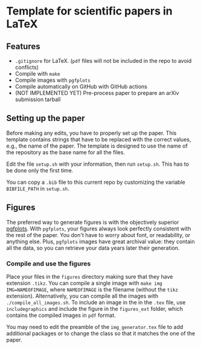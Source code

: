 # Template for scientific papers in LaTeX

## Features

- `.gitignore` for LaTeX. (`pdf` files will not be included in the repo to avoid
  conflicts)
- Compile with `make`
- Compile images with `pgfplots`
- Compile automatically on GitHub with GitHub actions
- (NOT IMPLEMENTED YET) Pre-process paper to prepare an arXiv submission tarball

## Setting up the paper

Before making any edits, you have to properly set up the paper. This template
contains strings that have to be replaced with the correct values, e.g., the
name of the paper. The template is designed to use the name of the repository as
the base name for all the files.

Edit the file `setup.sh` with your information, then run `setup.sh`. This has to
be done only the first time.

You can copy a `.bib` file to this current repo by customizing the variable
`BIBFILE_PATH` in `setup.sh`.

## Figures

The preferred way to generate figures is with the objectively superior
[pgfplots](http://pgfplots.sourceforge.net/). With `pgfplots`, your figures
always look perfectly consistent with the rest of the paper. You don't have to
worry about font, or readability, or anything else. Plus, `pgfplots` images have
great archival value: they contain all the data, so you can retrieve your data
years later their generation.

### Compile and use the figures

Place your files in the `figures` directory making sure that they have extension
`.tikz`. You can compile a single image with `make img IMG=NAMEOFIMAGE`, where
`NAMEOFIMAGE` is the filename (without the `tikz` extension). Alternatively, you
can compile all the images with `./compile_all_images.sh`. To include an image
in the in the `.tex` file, use `includegraphics` and include the figure in the
`figures_ext` folder, which contains the compiled images in `pdf` format.

You may need to edit the preamble of the `img_generator.tex` file to add
additional packages or to change the class so that it matches the one of the
paper.
